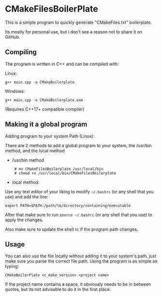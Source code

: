 # CMakeFilesBoilerPlate


This is a simple program to quickly generate  "CMakeFiles.txt" boilerplate.

Its mostly for personal use, but i don't see a reason not to share it on GitHub.

## Compiling

The program is written in C++ and can be compiled with:

Linux:

    g++ main.cpp -o CMakeBoilerplate
   
   Windows: 
   

    g++ main.cpp -o CMakeBoilerplate.exe
   
   (Requires C++17+ compatible compiler)

## Making it a global program



Adding program to your system Path (Linux):

 There are 2 methods to add a global program to your system, the /usr/bin method, and the local method

 - /usr/bin method
 
	    # mv CMakeFilesBoilerplate /usr/local/bin
	    # chmod +x /usr/local/bin/CMakeFilesBoilerplate

- local method:

Use any text editor of your liking to modify `~/.bashrc` (or any shell that you use) and add the line:

	export PATH=$PATH:/path/to/directory/containing/executable
After that make sure to run `source ~/.bashrc` (or any shell that you use)
to apply the changes.

Also make sure to update the shell rc if the program path changes.

## Usage

You can also use the file locally without adding it to your system's path, just make sure you parse the correct file path.
Using the program is as simple as typing: 

    CMakeBoilerPlate <c_make_version> <project name>
   
   If the project name contains a space, it obviously needs to be in between quotes, but its not advisable to do it in the first place.

